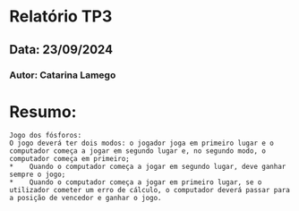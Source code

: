 # Relatório TP3
## Data: 23/09/2024
### Autor: Catarina Lamego

# Resumo:
    Jogo dos fósforos:
    O jogo deverá ter dois modos: o jogador joga em primeiro lugar e o computador começa a jogar em segundo lugar e, no segundo modo, o computador começa em primeiro; 
    *    Quando o computador começa a jogar em segundo lugar, deve ganhar sempre o jogo;
    *    Quando o computador começa a jogar em primeiro lugar, se o utilizador cometer um erro de cálculo, o computador deverá passar para a posição de vencedor e ganhar o jogo.